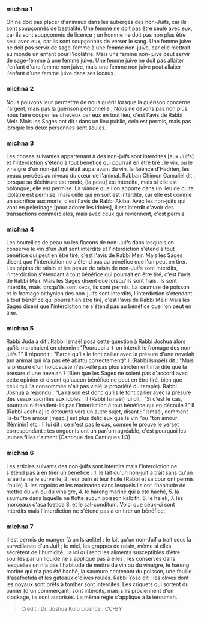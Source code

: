 
### michna 1
On ne doit pas placer d'animaux dans les auberges des non-Juifs, car ils sont soupçonnés de bestialité. Une femme ne doit pas être seule avec eux, car ils sont soupçonnés de licence ; un homme ne doit pas non plus être seul avec eux, car ils sont soupçonnés de verser le sang. Une femme juive ne doit pas servir de sage-femme à une femme non-juive, car elle mettrait au monde un enfant pour l'idolâtrie. Mais une femme non-juive peut servir de sage-femme à une femme juive. Une femme juive ne doit pas allaiter l'enfant d'une femme non juive, mais une femme non juive peut allaiter l'enfant d'une femme juive dans ses locaux.

### michna 2
Nous pouvons leur permettre de nous guérir lorsque la guérison concerne l'argent, mais pas la guérison personnelle ; Nous ne devons pas non plus nous faire couper les cheveux par eux en tout lieu, c'est l'avis de Rabbi Meir. Mais les Sages ont dit : dans un lieu public, cela est permis, mais pas lorsque les deux personnes sont seules.

### michna 3
Les choses suivantes appartenant à des non-juifs sont interdites [aux Juifs] et l'interdiction s'étend à tout bénéfice qui pourrait en être tiré : le vin, ou le vinaigre d'un non-juif qui était auparavant du vin, la faïence d'Hadrien, les peaux percées au niveau du cœur de l'animal. Rabban Chimon Gamaliel dit : lorsque sa déchirure est ronde, [la peau] est interdite, mais si elle est oblongue, elle est permise. La viande que l'on apporte dans un lieu de culte idolâtre est permise, mais celle qui en sort est interdite, car elle est comme un sacrifice aux morts, c'est l'avis de Rabbi Akiba. Avec les non-juifs qui vont en pèlerinage [pour adorer les idoles], il est interdit d'avoir des transactions commerciales, mais avec ceux qui reviennent, c'est permis.

### michna 4
Les bouteilles de peau ou les flacons de non-Juifs dans lesquels on conserve le vin d'un Juif sont interdits et l'interdiction s'étend à tout bénéfice qui peut en être tiré, c'est l'avis de Rabbi Meir. Mais les Sages disent que l'interdiction ne s'étend pas au bénéfice que l'on peut en tirer. Les pépins de raisin et les peaux de raisin de non-Juifs sont interdits, l'interdiction s'étendant à tout bénéfice qui pourrait en être tiré, c'est l'avis de Rabbi Meir. Mais les Sages disent que lorsqu'ils sont frais, ils sont interdits, mais lorsqu'ils sont secs, ils sont permis. La saumure de poisson et le fromage bithynien des non-juifs sont interdits, l'interdiction s'étendant à tout bénéfice qui pourrait en être tiré, c'est l'avis de Rabbi Meir. Mais les Sages disent que l'interdiction ne s'étend pas au bénéfice que l'on peut en tirer.

### michna 5
Rabbi Juda a dit : Rabbi Ismaël posa cette question à Rabbi Joshua alors qu'ils marchaient en chemin : "Pourquoi a-t-on interdit le fromage des non-juifs ?" Il répondit : "Parce qu'ils le font cailler avec la présure d'une nevelah (un animal qui n'a pas été abattu correctement)" Il (Rabbi Ismaël) dit : "Mais la présure d'un holocauste n'est-elle pas plus strictement interdite que la présure d'une nevelah ? (Bien que les Sages ne soient pas d'accord avec cette opinion et disent qu'aucun bénéfice ne peut en être tiré, bien que celui qui l'a consommée n'ait pas violé la propriété du temple). Rabbi Joshua a répondu :  "La raison est donc qu'ils le font cailler avec la présure des veaux sacrifiés aux idoles : Il (Rabbi Ismaël) lui dit : "Si c'est le cas, pourquoi n'étendent-ils pas l'interdiction à tout bénéfice qui en découle ?" Il (Rabbi Joshua) le détourna vers un autre sujet, disant : "Ismaël, comment lis-tu "ton amour [masc.] est plus délicieux que le vin "ou "ton amour [féminin] etc : Il lui dit : ce n'est pas le cas, comme le prouve le verset correspondant : tes onguents ont un parfum agréable, c'est pourquoi les jeunes filles t'aiment (Cantique des Cantiques 1:3).

### michna 6
Les articles suivants des non-juifs sont interdits mais l'interdiction ne s'étend pas à en tirer un bénéfice : 1. le lait qu'un non-juif a trait sans qu'un israélite ne le surveille, 2. leur pain et leur huile (Rabbi et sa cour ont permis l'huile) 3. les ragoûts et les marinades dans lesquels ils ont l'habitude de mettre du vin ou du vinaigre, 4. le hareng mariné qui a été haché, 5. la saumure dans laquelle ne flotte aucun poisson kalbith, 6. le helek, 7. les morceaux d'asa foetida 8. et le sal-conditum. Voici que ceux-ci sont interdits mais l'interdiction ne s'étend pas à en tirer un bénéfice.

### michna 7
Il est permis de manger [à un Israélite] : le lait qu'un non-Juif a trait sous la surveillance d'un Juif ; le miel, les grappes de raisin, même si elles sécrètent de l'humidité ; la loi qui rend les aliments susceptibles d'être souillés par un liquide ne s'applique pas à elles ; les conserves dans lesquelles on n'a pas l'habitude de mettre du vin ou du vinaigre, le hareng mariné qui n'a pas été haché, la saumure contenant du poisson, une feuille d'asafoetida et les gâteaux d'olives roulés. Rabbi Yose dit : les olives dont les noyaux sont prêts à tomber sont interdites. Les criquets qui sortent du panier [d'un commerçant] sont interdits, mais s'ils proviennent d'un stockage, ils sont autorisés. La même règle s'applique à la teroumah.

>Crédit : Dr. Joshua Kulp
>Licence : CC-BY